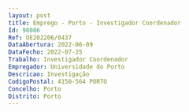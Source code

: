 ```yaml
--- 
layout: post
title: Emprego - Porto - Investigador Coordenador
Id: 98086
Ref: OE202206/0437
DataAbertura: 2022-06-09
DataFecho: 2022-07-25
Trabalho: Investigador Coordenador
Empregador: Universidade do Porto
Descricao: Investigação
CodigoPostal: 4150-564 PORTO
Concelho: Porto
Distrito: Porto
--- 
```

